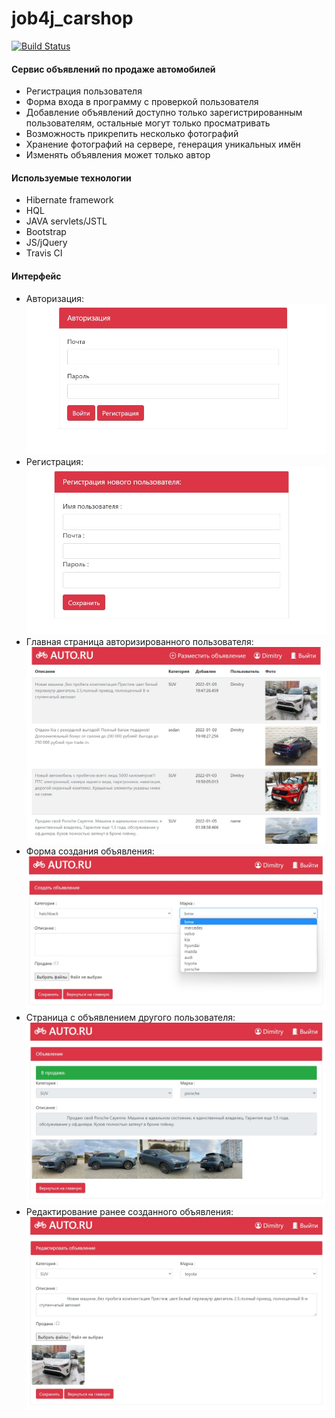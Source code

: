 # job4j_carshop
[![Build Status](https://app.travis-ci.com/BBergsJ/job4j_carshop.svg?branch=main)](https://app.travis-ci.com/BBergsJ/job4j_carshop)

#### Сервис объявлений по продаже автомобилей
- Регистрация пользователя
- Форма входа в программу с проверкой пользователя
- Добавление объявлений доступно только зарегистрированным пользователям, остальные могут только просматривать
- Возможность прикрепить несколько фотографий
- Хранение фотографий на сервере, генерация уникальных имён
- Изменять объявления может только автор

#### Используемые технологии  
- Hibernate framework
- HQL
- JAVA servlets/JSTL
- Bootstrap
- JS/jQuery
- Travis CI

#### Интерфейс
- Авторизация:
![ScreenShot](images/11.jpg)
- Регистрация:
![ScreenShot](images/22.jpg)
- Главная страница авторизированного пользователя:
![ScreenShot](images/33.jpg)
- Форма создания объявления:
![ScreenShot](images/66.jpg)
- Страница с объявлением другого пользователя:
![ScreenShot](images/55.jpg)
- Редактирование ранее созданного объявления:
![ScreenShot](images/44.jpg)